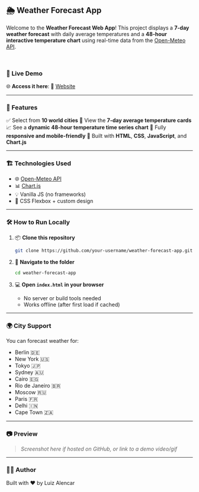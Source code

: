 ## 🌦️ Weather Forecast App

Welcome to the **Weather Forecast Web App**! This project displays a **7-day weather forecast** with daily average temperatures and a **48-hour interactive temperature chart** using real-time data from the [Open-Meteo API](https://open-meteo.com/).

<br>

### 🚀 Live Demo

🌐 **Access it here**:
🔗 [Website](https://luizalencar17.github.io/weather-forecast-app)

---

### 🧩 Features

✅ Select from **10 world cities**
📅 View the **7-day average temperature cards**
📈 See a **dynamic 48-hour temperature time series chart**
📲 Fully **responsive and mobile-friendly**
🧠 Built with **HTML**, **CSS**, **JavaScript**, and **Chart.js**

---

### 🏗️ Technologies Used

* 🌐 [Open-Meteo API](https://open-meteo.com/)
* 📊 [Chart.js](https://www.chartjs.org/)
* 💡 Vanilla JS (no frameworks)
* 🎨 CSS Flexbox + custom design

---

### 🛠️ How to Run Locally

1. 📦 **Clone this repository**

   ```bash
   git clone https://github.com/your-username/weather-forecast-app.git
   ```

2. 🚗 **Navigate to the folder**

   ```bash
   cd weather-forecast-app
   ```

3. 💻 **Open `index.html` in your browser**

   * No server or build tools needed
   * Works offline (after first load if cached)

---

### 🌍 City Support

You can forecast weather for:

* Berlin 🇩🇪
* New York 🇺🇸
* Tokyo 🇯🇵
* Sydney 🇦🇺
* Cairo 🇪🇬
* Rio de Janeiro 🇧🇷
* Moscow 🇷🇺
* Paris 🇫🇷
* Delhi 🇮🇳
* Cape Town 🇿🇦

---

### 📷 Preview

> *Screenshot here if hosted on GitHub, or link to a demo video/gif*

---

### 🧑‍💻 Author

Built with ❤️ by Luiz Alencar
